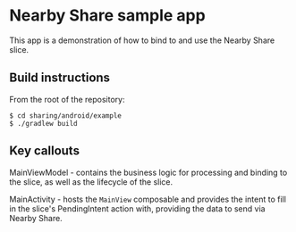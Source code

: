 # Nearby Share sample app

This app is a demonstration of how to bind to and use the Nearby Share slice.

## Build instructions
From the root of the repository:
```
$ cd sharing/android/example
$ ./gradlew build
```

## Key callouts
MainViewModel - contains the business logic for processing and binding to the slice, as well as the lifecycle of the slice.

MainActivity - hosts the `MainView` composable and provides the intent to fill in the slice's PendingIntent action with, providing the data to send via Nearby Share.
